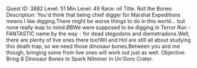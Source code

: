 Quest ID: 3882
Level: 51
Min Level: 49
Race: nil
Title: Roll the Bones
Description: You'd think that being chief digger for Marshal Expeditions means I like digging.There might be worse things to do in this world... but none really leap to mind.$B$BWe were supposed to be digging in Terror Run - FANTASTIC name by the way - for dead stegodons and diemetradons.Well, there are plenty of live ones there too!Wil and Hol are still all about studying this death trap, so we need those dinosaur bones.Between you and me though, bringing some from live ones will work out just as well.
Objective: Bring 8 Dinosaur Bones to Spark Nilminer in Un'Goro Crater.
